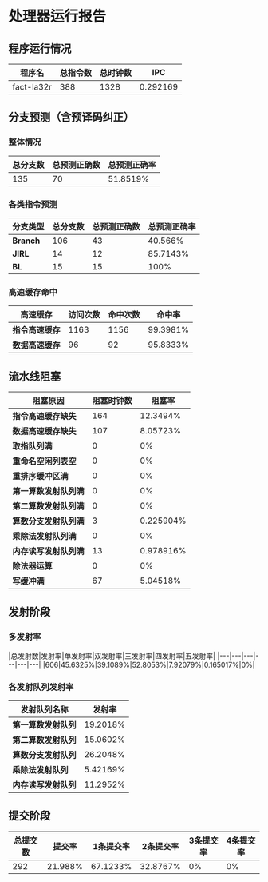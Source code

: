 # 处理器运行报告
## 程序运行情况
|程序名|总指令数|总时钟数|IPC|
|---|---|---|---|
|fact-la32r|388|1328|0.292169|

## 分支预测（含预译码纠正）
### 整体情况
|总分支数|总预测正确数|总预测正确率|
|---|---|---|
|135|70|51.8519%|

### 各类指令预测
|分支类型|总分支数|总预测正确数|总预测正确率|
|---|---|---|---|
|**Branch**| 106 | 43 | 40.566%|
|**JIRL**| 14 | 12 | 85.7143%|
|**BL**| 15 | 15 | 100%|

### 高速缓存命中
|高速缓存|访问次数|命中次数|命中率|
|---|---|---|---|
|**指令高速缓存**| 1163 | 1156 | 99.3981%|
|**数据高速缓存**| 96 | 92 | 95.8333%|
## 流水线阻塞
|阻塞原因|阻塞时钟数|阻塞率|
|---|---|---|
|**指令高速缓存缺失**| 164 | 12.3494%|
|**数据高速缓存缺失**| 107 | 8.05723%|
|**取指队列满**| 0 | 0%|
|**重命名空闲列表空**|0 | 0%|
|**重排序缓冲区满**|0 | 0%|
|**第一算数发射队列满**|0 | 0%|
|**第二算数发射队列满**|0 | 0%|
|**算数分支发射队列满**|3 | 0.225904%|
|**乘除法发射队列满**|0 | 0%|
|**内存读写发射队列满**|13 | 0.978916%|
|**除法器运算**|0 | 0%|
|**写缓冲满**|67 | 5.04518%|

## 发射阶段
### 多发射率
|总发射数|发射率|单发射率|双发射率|三发射率|四发射率|五发射率|
|---|---|---|---|---|---|
|606|45.6325%|39.1089%|52.8053%|7.92079%|0.165017%|0%|

### 各发射队列发射率
|发射队列名称|发射率|
|---|---|
|**第一算数发射队列**|19.2018%|
|**第二算数发射队列**|15.0602%|
|**算数分支发射队列**|26.2048%|
|**乘除法发射队列**|5.42169%|
|**内存读写发射队列**|11.2952%|

## 提交阶段
|总提交数|提交率|1条提交率|2条提交率|3条提交率|4条提交率|
|---|---|---|---|---|---|
|292|21.988%|67.1233%|32.8767%|0%|0%|
